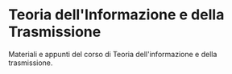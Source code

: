 # Teoria dell'Informazione e della Trasmissione

Materiali e appunti del corso di Teoria dell'informazione e della trasmissione.
